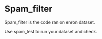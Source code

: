 # Spam_filter

Spam_filter is the code ran on enron dataset.

Use spam_test to run your dataset and check.
